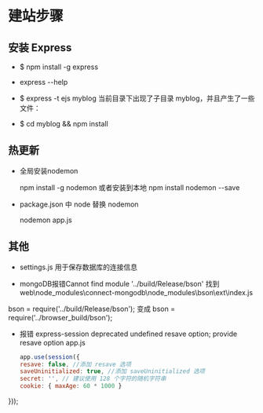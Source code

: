 # 建站步骤

## 安装 Express

  - $ npm install -g express
  - express --help


  - $ express -t ejs myblog
    当前目录下出现了子目录 myblog，并且产生了一些文件：

 - $ cd myblog && npm install


## 热更新

  - 全局安装nodemon

    npm install -g nodemon
    或者安装到本地
    npm install nodemon --save

   -  package.json 中 node 替换 nodemon

      nodemon app.js


## 其他

   - settings.js 用于保存数据库的连接信息

  - mongoDB报错Cannot find module '../build/Release/bson'
   找到 web\node_modules\connect-mongodb\node_modules\bson\ext\index.js


  bson = require('../build/Release/bson');
  变成
  bson = require('../browser_build/bson');

- 报错 express-session deprecated undefined resave option; provide resave option app.js

  ```js
  app.use(session({
  resave: false, //添加 resave 选项
  saveUninitialized: true, //添加 saveUninitialized 选项
  secret: '', // 建议使用 128 个字符的随机字符串
  cookie: { maxAge: 60 * 1000 }
}));
```
